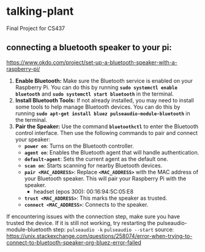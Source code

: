 # talking-plant
Final Project for CS437

## connecting a bluetooth speaker to your pi:
https://www.okdo.com/project/set-up-a-bluetooth-speaker-with-a-raspberry-pi/

1. **Enable Bluetooth:** Make sure the Bluetooth service is enabled on your Raspberry Pi. You can do this by running **`sudo systemctl enable bluetooth`** and **`sudo systemctl start bluetooth`** in the terminal.
2. **Install Bluetooth Tools:** If not already installed, you may need to install some tools to help manage Bluetooth devices. You can do this by running **`sudo apt-get install bluez pulseaudio-module-bluetooth`** in the terminal.
3. **Pair the Speaker:** Use the command **`bluetoothctl`** to enter the Bluetooth control interface. Then use the following commands to pair and connect your speaker:
    - **`power on`**: Turns on the Bluetooth controller.
    - **`agent on`**: Enables the Bluetooth agent that will handle authentication.
    - **`default-agent`**: Sets the current agent as the default one.
    - **`scan on`**: Starts scanning for nearby Bluetooth devices.
    - **`pair <MAC_ADDRESS>`**: Replace **`<MAC_ADDRESS>`** with the MAC address of your Bluetooth speaker. This will pair your Raspberry Pi with the speaker.
        - headset (epos 300): 00:16:94:5C:05:E8
    - **`trust <MAC_ADDRESS>`**: This marks the speaker as trusted.
    - **`connect <MAC_ADDRESS>`**: Connects to the speaker.
  
   
If encountering issues with the connection step, make sure you have trusted the device. If it is still not working, try restarting the pulseaudio-module-bluetooth step:
`pulseaudio -k`
`pulseaudio --start`
source: https://unix.stackexchange.com/questions/258074/error-when-trying-to-connect-to-bluetooth-speaker-org-bluez-error-failed
